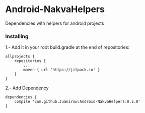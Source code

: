 # Android-NakvaHelpers
Dependencies with helpers for android projects

### Installing
1.- Add it in your root build.gradle at the end of repositories:

```
allprojects {
    repositories {
        ...
        maven { url 'https://jitpack.io' }
    }
}
```
2.- Add Dependency

```
dependencies {
    compile 'com.github.Juanirow:Android-NakvaHelpers:0.2.0'
}
```
